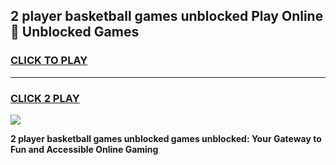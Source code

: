 
## 2 player basketball games unblocked Play Online 👋 Unblocked Games
<h3>
<a href="https://premium.freeplayer.one?title=2_player_basketball_games_unblocked&ref=19F">CLICK TO PLAY</a></h3>
<hr>

<h3>
<a href="https://premium.freeplayer.one?title=2_player_basketball_games_unblocked&ref=19F">CLICK 2 PLAY</a>
  
</h3>

<a href="https://premium.freeplayer.one?title=2_player_basketball_games_unblocked&ref=19F"><img src="https://clearcache.store/games.png"></a>


**2 player basketball games unblocked games unblocked: Your Gateway to Fun and Accessible Online Gaming**
